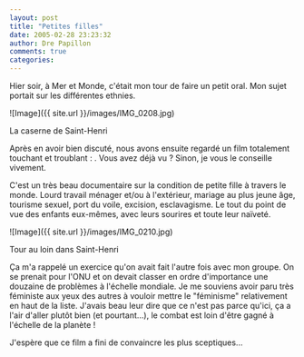```yaml
---
layout: post
title: "Petites filles"
date: 2005-02-28 23:23:32
author: Dre Papillon
comments: true
categories: 
---
```



Hier soir, à Mer et Monde, c'était mon tour de faire un petit oral.  Mon sujet portait sur les différentes ethnies.

![Image]({{ site.url }}/images/IMG_0208.jpg)
<div class="photoattrib">La caserne de Saint-Henri</div>



Après en avoir bien discuté, nous avons ensuite regardé un film totalement touchant et troublant : .  Vous avez déjà vu ?  Sinon, je vous le conseille vivement.

C'est un très beau documentaire sur la condition de petite fille à travers le monde.  Lourd travail ménager et/ou à l'extérieur, mariage au plus jeune âge, tourisme sexuel, port du voile, excision, esclavagisme.  Le tout du point de vue des enfants eux-mêmes, avec leurs sourires et toute leur naïveté.

![Image]({{ site.url }}/images/IMG_0210.jpg)
<div class="photoattrib">Tour au loin dans Saint-Henri</div>



Ça m'a rappelé un exercice qu'on avait fait l'autre fois avec mon groupe.  On se prenait pour l'ONU et on devait classer en ordre d'importance une douzaine de problèmes à l'échelle mondiale.  Je me souviens avoir paru très féministe aux yeux des autres à vouloir mettre le "féminisme" relativement en haut de la liste.  J'avais beau leur dire que ce n'est pas parce qu'ici, ça a l'air d'aller plutôt bien (et pourtant...), le combat est loin d'être gagné à l'échelle de la planète !

J'espère que ce film a fini de convaincre les plus sceptiques...